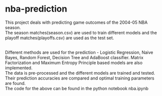 # nba-prediction

This project deals with predicting game outcomes of the 2004-05 NBA season. 
<br/>
The season matches(season.csv) are used to train different models and the playoff matches(playoffs.csv) are used as the test set.

<br/>
Different methods are used for the prediction - Logistic Regression, Naive Bayes, Random Forest, Decision Tree and AdaBoost classifier. 
Matrix Factorization and Maximum Entropy Principle based models are also implemented.
<br/>
The data is pre-processed and the different models are trained and tested. 
<br/>
Their prediction accuracies are compared and optimal training parameters are found. 
<br/>
The code for the above can be found in the python notebook nba.ipynb <br/>
